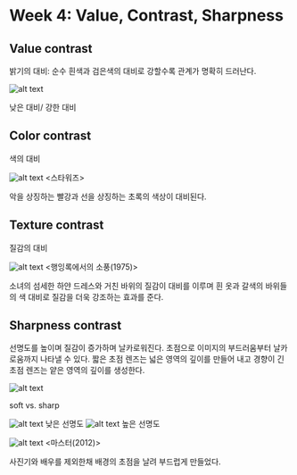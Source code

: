 # Week 4: Value, Contrast, Sharpness
## Value contrast
밝기의 대비: 순수 흰색과 검은색의 대비로 강할수록 관계가 명확히 드러난다.

![alt text](http://filmschoolonline.com/images/sample_light_contrast1.jpg)

낮은 대비/ 강한 대비

## Color contrast
색의 대비

![alt text](https://imagerville.com/upload/000/u1/fc/67/001march.jpg) <스타워즈>

악을 상징하는 빨강과 선을 상징하는 초록의 색상이 대비된다.

## Texture contrast
질감의 대비

![alt text](https://www.tasteofcinema.com/wp-content/uploads/2013/09/Picnic-at-Hanging-Rock.jpg) <행잉록에서의 소풍(1975)>

소녀의 섬세한 하얀 드레스와 거친 바위의 질감이 대비를 이루며 흰 옷과 갈색의 바위들의 색 대비로 질감을 더욱 강조하는 효과를 준다.

## Sharpness contrast

선명도를 높이며 질감이 증가하며 날카로워진다. 초점으로 이미지의 부드러움부터 날카로움까지 나타낼 수 있다. 짧은 초점 렌즈는 넓은 영역의 깊이를 만들어 내고 경향이 긴 초점 렌즈는 얕은 영역의 깊이를 생성한다.

![alt text](http://filmschoolonline.com/images/sample_light_focus.jpg)

soft vs. sharp 

![alt text](https://pixelsandwanderlust-com.exactdn.com/wp-content/uploads/2019/04/sharpness0-e1555406784704.jpg?strip=all&lossy=1&w=648&ssl=1)
낮은 선명도
![alt text](https://pixelsandwanderlust-com.exactdn.com/wp-content/uploads/2019/04/sharpness-e1555406711270.jpg?strip=all&lossy=1&w=648&ssl=1)
높은 선명도

![alt text](https://constructiveconsumption.files.wordpress.com/2014/02/master-phoenix-quell-portrait-photographer.png) <마스터(2012)>

사진기와 배우를 제외한채 배경의 초점을 날려 부드럽게 만들었다.
